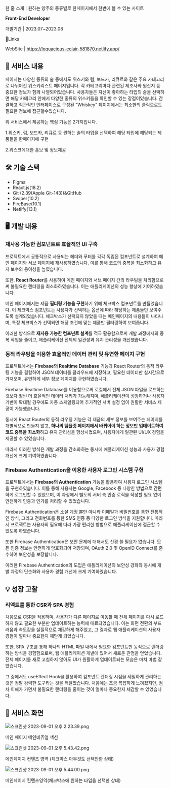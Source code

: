 ## <Whisky>

한 줄 소개 | 원하는 양주의 종류별로 한페이지에서 한번에 볼 수 있는 사이트


**Front-End Developer**

개발기간 | 2023.07~2023.08

🔗Links

WebSite | https://loquacious-eclair-581870.netlify.app/


## 📜 서비스 내용

페이지는 다양한 종류의 술 중에서도 위스키와 럼, 보드카, 리큐르와 같은 주요 카테고리로 나뉘어진 위스키리스트 페이지입니다. 각 카테고리마다 관련된 제조사와 원산지 등 중요한 정보가 함께 나열되어있습니다.
사용자들은 자신이 좋아하는 타입의 술을 선택하면 해당 카테고리 안에서 다양한 종류의 위스키들을 확인할 수 있는 장점이있습니다.
간결하고 직관적인 인터페이스로 구성된 "Whiskey" 페이지에서는 최소한의 클릭으로도 필요한 정보에 접근할수있습니다.

위 서비스에서 제공하는 핵심 기능은 2가지입니다.

1.위스키, 럼, 보드카, 리큐르 등 원하는 술의 타입을 선택하여 해당 타입에 해당되는 제품들을 한페이지에 구현

2.위스크에대한 홍보 및 정보제공

## 🛠 기술 스택

- Figma
- React.js(18.2)
- Git (2.39(Apple Git-143))&GitHub
- Swiper(10.2)
- FireBase(10.1)
- Netlify(13.1)

## 🖥 개발 내용

### **재사용 가능한 컴포넌트로 효율적인 UI 구축**

프로젝트에서 공통적으로 사용되는 헤더와 푸터를 각각 독립된 컴포넌트로 설계하여 메인 페이지와 서브 페이지에 재사용하였습니다. 이를 통해 코드의 중복을 최소화하고 유지 보수의 용이성을 높였습니다.

또한, **React Router**를 사용하여 메인 페이지와 서브 페이지 간의 라우팅을 처리함으로써 불필요한 렌더링을 최소화하였습니다. 이는 애플리케이션의 성능 향상에 기여하였습니다.

메인 페이지에서는 제품 **필터링 기능을 구현**하기 위해 체크박스 컴포넌트를 만들었습니다. 이 체크박스 컴포넌트는 사용자가 선택하는 옵션에 따라 해당하는 제품들만 보여주도록 설계되었습니다. 체크박스가 선택되지 않았을 때는 메인페이지의 내용들이 나타나며, 특정 체크박스가 선택되면 해당 조건에 맞는 제품만 필터링하여 보여줍니다.

이러한 방식으로 **재사용 가능한 컴포넌트 설계**를 적극 활용함으로써 개발 과정에서의 중복 작업을 줄이고, 애플리케이션 전체의 일관성과 유지 관리성을 개선했습니다.

### **동적 라우팅을 이용한 효율적인 데이터 관리 및 유연한 페이지 구현**

프로젝트에서는 **Firebase의 Realtime Database** 기능과 React Router의 동적 라우팅 기능을 결합하여 JSON 데이터를 클라우드에 저장하고, 필요한 데이터만 실시간으로 가져오며, 유연하게 세부 정보 페이지를 구현하였습니다.

Firebase Realtime Database를 이용함으로써 로컬에서 전체 JSON 파일을 로드하는 것보다 훨씬 더 효율적인 데이터 처리가 가능해지며, 애플리케이션이 성장하거나 사용자 기반이 확대될 경우에도 자동 스케일링되어 추가적인 서버 설정 없이 원활한 서비스 제공이 가능했습니다.

동시에 React Router의 동적 라우팅 기능은 각 제품의 세부 정보를 보여주는 페이지를 개별적으로 만들지 않고, **하나의 템플릿 페이지에서 바뀌어야 하는 정보만 업데이트하여 코드 중복을 최소화**하고 유지 관리성을 향상시켰으며, 사용자에게 일관된 UI/UX 경험을 제공할 수 있었습니다.

따라서 이러한 방식은 개발 과정을 간소화하는 동시에 애플리케이션 성능과 사용자 경험 개선에 크게 기여하였습니다.

### **Firebase Authentication을 이용한 사용자 로그인 시스템 구현**

프로젝트에서는 **Firebase의 Authentication** 기능을 활용하여 사용자 로그인 시스템을 구현하였습니다. 이를 통해 사용자는 Google, Facebook 등 다양한 방법으로 간편하게 로그인할 수 있었으며, 이 과정에서 별도의 서버 측 인증 로직을 작성할 필요 없이 안전하게 인증과 인가를 처리할 수 있었습니다.

Firebase Authentication은 소셜 계정 뿐만 아니라 이메일과 비밀번호를 통한 전통적인 방식, 그리고 전화번호를 통한 SMS 인증 등 다양한 로그인 방식을 지원합니다. 따라서 프로젝트는 사용자의 필요에 따라 가장 편리한 방법으로 애플리케이션에 접근할 수 있도록 하였습니다.

또한 Firebase Authentication은 보안 문제에 대해서도 신경 쓸 필요가 없습니다. 모든 인증 정보는 안전하게 암호화되어 저장되며, OAuth 2.0 및 OpenID Connect를 준수하여 보안성을 보장합니다.

이러한 Firebase Authentication의 도입은 애플리케이션의 보안성 강화와 동시에 개발 과정의 단순화와 사용자 경험 개선에 크게 기여하였습니다.

## 💡 성장 고찰

### **리액트를 통한 CSR과 SPA 경험**

처음으로 CSR을 적용하며, 사용자가 다른 페이지로 이동할 때 전체 페이지를 다시 로드하지 않고 필요한 부분만 업데이트하는 능력에 매료되었습니다. 이는 화면 전환의 부드러움과 속도감을 실질적으로 체감하게 해주었고, 그 결과로 웹 애플리케이션의 사용자 경험이 얼마나 중요한지 깨닫게 되었습니다.

또한, SPA 구조를 통해 하나의 HTML 파일 내에서 필요한 컴포넌트만 동적으로 랜더링하는 방식을 경험함으로써, 웹 애플리케이션 개발에 있어서 새로운 관점을 얻었습니다. 전체 페이지를 새로 고침하지 않아도 UI가 원활하게 업데이트되는 모습은 마치 마법 같았습니다.

그 중에서도 useEffect Hook을 활용하여 컴포넌트 렌더링 시점을 세밀하게 관리하는 것은 정말 강력한 도구라는 것을 깨달았습니다. 처음에는 조금 복잡하게 느껴졌지만, 점차 이해가 가면서 불필요한 랜더링을 줄이는 것이 얼마나 중요한지 체감할 수 있었습니다.

## 👀 서비스 화면

![스크린샷 2023-09-01 오후 2.23.39.png](https://prod-files-secure.s3.us-west-2.amazonaws.com/d5ebef8f-60b3-4193-93dd-0841a84faf13/9ead586e-0a22-4ddb-8590-0fd139bc463c/%E1%84%89%E1%85%B3%E1%84%8F%E1%85%B3%E1%84%85%E1%85%B5%E1%86%AB%E1%84%89%E1%85%A3%E1%86%BA_2023-09-01_%E1%84%8B%E1%85%A9%E1%84%92%E1%85%AE_2.23.39.png)

메인 페이지 메인비쥬얼 색션

![스크린샷 2023-09-01 오후 5.43.42.png](https://prod-files-secure.s3.us-west-2.amazonaws.com/d5ebef8f-60b3-4193-93dd-0841a84faf13/f7c4c31a-a40d-4f66-bc97-e270ae810f5b/%E1%84%89%E1%85%B3%E1%84%8F%E1%85%B3%E1%84%85%E1%85%B5%E1%86%AB%E1%84%89%E1%85%A3%E1%86%BA_2023-09-01_%E1%84%8B%E1%85%A9%E1%84%92%E1%85%AE_5.43.42.png)

메인페이지 컨텐츠 영역 (체크박스 아무것도 선택안한 상태)

![스크린샷 2023-09-01 오후 5.44.00.png](https://prod-files-secure.s3.us-west-2.amazonaws.com/d5ebef8f-60b3-4193-93dd-0841a84faf13/201990a2-3287-445f-8f38-a4fb017b3b18/%E1%84%89%E1%85%B3%E1%84%8F%E1%85%B3%E1%84%85%E1%85%B5%E1%86%AB%E1%84%89%E1%85%A3%E1%86%BA_2023-09-01_%E1%84%8B%E1%85%A9%E1%84%92%E1%85%AE_5.44.00.png)

메인페이지 컨텐츠영역(체크박스에 원하는 타입을 선택한 상태)
